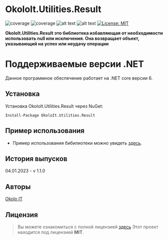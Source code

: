 # OkoloIt.Utilities.Result

![coverage](https://img.shields.io/badge/version-1.2.0-blue)
![coverage](https://img.shields.io/badge/-Okolo%20IT-orange)
![alt text](https://github.com/open-telemetry/opentelemetry-dotnet/actions/workflows/linux-ci.yml/badge.svg?branch=main)
![alt text](https://github.com/open-telemetry/opentelemetry-dotnet/actions/workflows/windows-ci.yml/badge.svg?branch=main)
[![License: MIT](https://img.shields.io/badge/License-MIT-yellow.svg)](https://github.com/SilverWolf2k20/OkoloIt.Utilities.Result/blob/master/LICENSE.md)

**OkoloIt.Utilities.Result это библиотека избавляющая от необходимости использовать null или исключения. Она возвращает объект, указывающий на успех или неудачу операции**

# Поддерживаемые версии .NET

Данное программное обеспечение работает на .NET core версии 6.

## Установка

Установка OkoloIt.Utilities.Result через NuGet:

```
Install-Package OkoloIt.Utilities.Result
```

## Пример использования

- Пример использования бибилиотеки можно увидеть [здесь](https://github.com/SilverWolf2k20/OkoloIt.Utilities.Result/tree/master/samples/OkoloIt.Utilities.Result.Samples).

## История выпусков

04.01.2023 - v 1.1.0

## Авторы

[Okolo IT](https://vk.com/okolo_it_govnokoding)

## Лицензия
>Вы можете ознакомиться с полной лицензией [здесь](https://github.com/SilverWolf2k20/OkoloIt.Utilities.Result/blob/master/LICENSE.md)
Этот проект находится под лицензией **MIT**.
